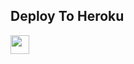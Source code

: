 


## Deploy To Heroku

<a href="https://heroku.com/deploy?template=https://github.com/hemendrasahu67/Hemu148">
     <img height="30px" src="https://img.shields.io/badge/Deploy%20To%20Heroku-blueviolet?style=for-the-badge&logo=heroku">
  </a>

